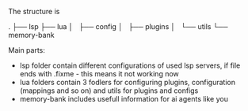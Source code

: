 The structure is

.
├── lsp
├── lua
│   ├── config
│   ├── plugins
│   └── utils
└── memory-bank

Main parts: 
- lsp folder contain different configurations of used lsp servers, if file ends with .fixme - this means it not working now
- lua folders contain 3 fodlers for configuring plugins, configuration (mappings and so on) and utils for plugins and configs
- memory-bank includes usefull information for ai agents like you
